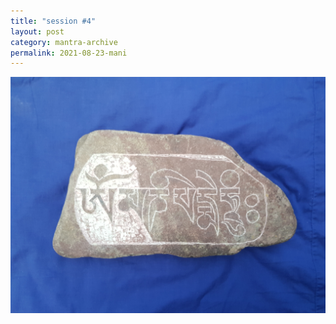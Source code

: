 ```yaml
---
title: "session #4"
layout: post
category: mantra-archive
permalink: 2021-08-23-mani
---
```


![stone7](/assets/images/mani/mani10/stone7.jpg)  
